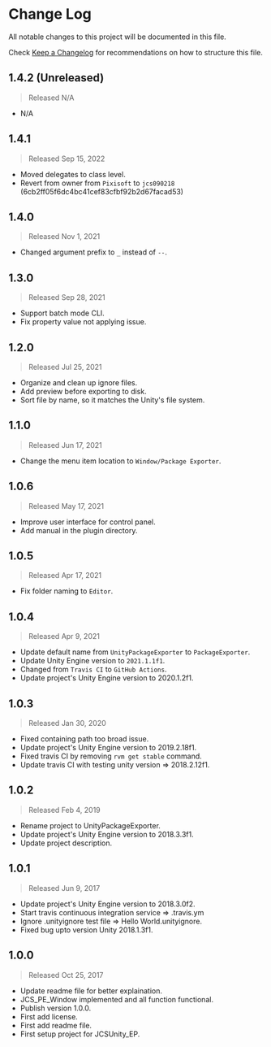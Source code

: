 # Change Log

All notable changes to this project will be documented in this file.

Check [Keep a Changelog](http://keepachangelog.com/) for recommendations on how to structure this file.


## 1.4.2 (Unreleased)
> Released N/A

* N/A

## 1.4.1
> Released Sep 15, 2022

* Moved delegates to class level.
* Revert from owner from `Pixisoft` to `jcs090218` (6cb2ff05f6dc4bc41cef83cfbf92b2d67facad53)

## 1.4.0
> Released Nov 1, 2021

* Changed argument prefix to `_` instead of `--`.

## 1.3.0
> Released Sep 28, 2021

* Support batch mode CLI.
* Fix property value not applying issue.

## 1.2.0
> Released Jul 25, 2021

* Organize and clean up ignore files.
* Add preview before exporting to disk.
* Sort file by name, so it matches the Unity's file system.

## 1.1.0
> Released Jun 17, 2021

* Change the menu item location to `Window/Package Exporter`.

## 1.0.6
> Released May 17, 2021

* Improve user interface for control panel.
* Add manual in the plugin directory.

## 1.0.5
> Released Apr 17, 2021

* Fix folder naming to `Editor`.

## 1.0.4
> Released Apr 9, 2021

* Update default name from `UnityPackageExporter` to `PackageExporter`.
* Update Unity Engine version to `2021.1.1f1`.
* Changed from `Travis CI` to `GitHub Actions`.
* Update project's Unity Engine version to 2020.1.2f1.

## 1.0.3
> Released Jan 30, 2020

* Fixed containing path too broad issue.
* Update project's Unity Engine version to 2019.2.18f1.
* Fixed travis CI by removing `rvm get stable` command.
* Update travis CI with testing unity version => 2018.2.12f1.

## 1.0.2
> Released Feb 4, 2019

* Rename project to UnityPackageExporter.
* Update project's Unity Engine version to 2018.3.3f1.
* Update project description.

## 1.0.1
> Released Jun 9, 2017

* Update project's Unity Engine version to 2018.3.0f2.
* Start travis continuous integration service => .travis.ym
* Ignore .unityignore test file => Hello World.unityignore.
* Fixed bug upto version Unity 2018.1.3f1.

## 1.0.0
> Released Oct 25, 2017

* Update readme file for better explaination.
* JCS_PE_Window implemented and all function functional.
* Publish version 1.0.0.
* First add license.
* First add readme file.
* First setup project for JCSUnity_EP.
